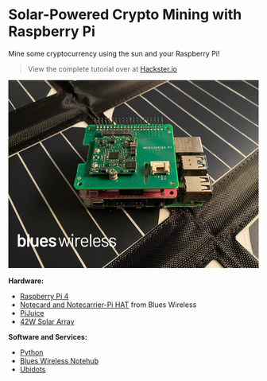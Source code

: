 # Solar-Powered Crypto Mining with Raspberry Pi

Mine some cryptocurrency using the sun and your Raspberry Pi!

> View the complete tutorial over at
> [Hackster.io](https://www.hackster.io/rob-lauer/solar-powered-crypto-mining-with-raspberry-pi-64adee)

![completed project](images/completed-project.jpg)

**Hardware:**

- [Raspberry Pi 4](https://www.raspberrypi.org/products/raspberry-pi-4-model-b/)
- [Notecard and Notecarrier-Pi HAT](https://blues.io/products/) from Blues
  Wireless
- [PiJuice](https://uk.pi-supply.com/products/pijuice-standard)
- [42W Solar Array](https://smile.amazon.com/gp/product/B08DCF1VPL/ref=ppx_yo_dt_b_asin_title_o02_s00?ie=UTF8&psc=1)

**Software and Services:**

- [Python](https://www.python.org/)
- [Blues Wireless Notehub](https://blues.io/services/)
- [Ubidots](https://ubidots.com/)
